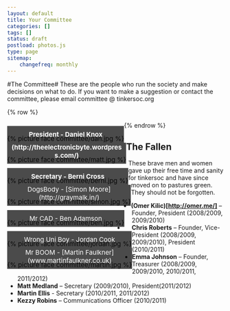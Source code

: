 ```yaml
---
layout: default 
title: Your Committee
categories: []
tags: []
status: draft
postload: photos.js
type: page
sitemap:
    changefreq: monthly
---
```


<style>

section figure {
    float: left;
    clear: both;
    
    position: relative;
    overflow: auto;
    display: inline-block;
    
    margin: 0 auto;
    padding: 30px 0 0 0;
    font-size: 15px;
}

section figure img {
    vertical-align: bottom;
}

section figure figcaption {
    position: absolute;
    bottom: 0;
    left: 0;
    right: 0;
    
    background: rgba(0,0,0,0.7);
    text-align: center;
    color: #fff; 
    padding: 10px;
}

section#container {
	margin-right: auto;
	margin-left: auto;
}

@media (max-width: 768px) {
section figure img {
	width: 100%;
}

}


</style>

#The Committee#
These are the people who run the society and make decisions on what to do. If you want to make a suggestion or contact the committee, please email committee @ tinkersoc.org

{% row %}
<section id="container" class=".col-md-12">
<figure class="item">
{% picture face committee/dan.jpg %}
<figcaption>
<strong>President - Daniel Knox</strong>
</figcaption>
</figure>

<figure class="item">
{% picture face committee/matt.jpg %}
<figcaption>
<strong>Treasurer - [Matthew Prentice](http://theelectronicbyte.wordpress.com/)</strong>
</figcaption>
</figure>

<figure class="item">
{% picture face committee/berni.jpg %}
<figcaption>
<strong>Secretary - Berni Cross</strong>
</figcaption>
</figure>

<figure class="item">
{% picture face committee/simon.jpg %}
<figcaption>
DogsBody - [Simon Moore](http://graymalk.in/)
</figcaption>
</figure>

<figure class="item">
{% picture face committee/ben.jpg %}
<figcaption>
Mr CAD - Ben Adamson
</figcaption>
</figure>

<figure class="item">
{% picture face committee/jordan.jpg %}
<figcaption>
Wrong Uni Boy - Jordan Cook
</figcaption>
</figure>

<figure class="item">
{% picture face committee/martin.jpg %}
<figcaption>
Mr BOOM - [Martin Faulkner](www.martinfaulkner.co.uk)
</figcaption>
</figure>
</section>

{% endrow %}

<h2>The Fallen</h2>

These brave men and women gave up their free time and sanity for tinkersoc and
have since moved on to pastures green. They should not be forgotten.

* **(Omer Kilic)[http://omer.me/]** – Founder, President (2008/2009, 2009/2010)
* **Chris Roberts** – Founder, Vice-President (2008/2009, 2009/2010), President (2010/2011)
* **Emma Johnson** – Founder, Treasurer (2008/2009, 2009/2010, 2010/2011, 2011/2012)
* **Matt Medland** – Secretary (2009/2010), President(2011/2012)
* **Martin Ellis** - Secretary (2010/2011, 2011/2012)
* **Kezzy Robins** – Communications Officer (2010/2011)


